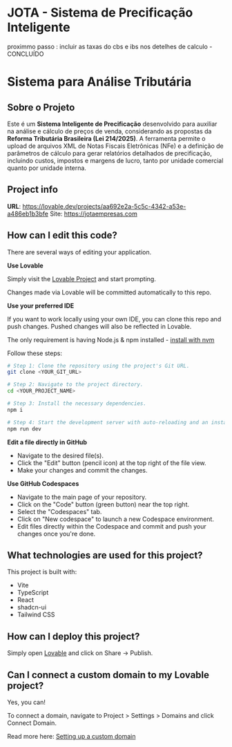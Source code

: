 # JOTA - Sistema de Precificação Inteligente

proximmo passo : incluir as taxas do cbs e ibs nos detelhes de calculo - CONCLUÍDO

# Sistema para Análise Tributária

## Sobre o Projeto

Este é um **Sistema Inteligente de Precificação** desenvolvido para auxiliar na análise e cálculo de preços de venda, considerando as propostas da **Reforma Tributária Brasileira (Lei 214/2025)**. A ferramenta permite o upload de arquivos XML de Notas Fiscais Eletrônicas (NFe) e a definição de parâmetros de cálculo para gerar relatórios detalhados de precificação, incluindo custos, impostos e margens de lucro, tanto por unidade comercial quanto por unidade interna.

## Project info

**URL**: https://lovable.dev/projects/aa692e2a-5c5c-4342-a53e-a486eb1b3bfe
Site: <https://jotaempresas.com>

## How can I edit this code?

There are several ways of editing your application.

**Use Lovable**

Simply visit the [Lovable Project](https://lovable.dev/projects/aa692e2a-5c5c-4342-a53e-a486eb1b3bfe) and start prompting.

Changes made via Lovable will be committed automatically to this repo.

**Use your preferred IDE**

If you want to work locally using your own IDE, you can clone this repo and push changes. Pushed changes will also be reflected in Lovable.

The only requirement is having Node.js & npm installed - [install with nvm](https://github.com/nvm-sh/nvm#installing-and-updating)

Follow these steps:

```sh
# Step 1: Clone the repository using the project's Git URL.
git clone <YOUR_GIT_URL>

# Step 2: Navigate to the project directory.
cd <YOUR_PROJECT_NAME>

# Step 3: Install the necessary dependencies.
npm i

# Step 4: Start the development server with auto-reloading and an instant preview.
npm run dev
```

**Edit a file directly in GitHub**

- Navigate to the desired file(s).
- Click the "Edit" button (pencil icon) at the top right of the file view.
- Make your changes and commit the changes.

**Use GitHub Codespaces**

- Navigate to the main page of your repository.
- Click on the "Code" button (green button) near the top right.
- Select the "Codespaces" tab.
- Click on "New codespace" to launch a new Codespace environment.
- Edit files directly within the Codespace and commit and push your changes once you're done.

## What technologies are used for this project?

This project is built with:

- Vite
- TypeScript
- React
- shadcn-ui
- Tailwind CSS

## How can I deploy this project?

Simply open [Lovable](https://lovable.dev/projects/aa692e2a-5c5c-4342-a53e-a486eb1b3bfe) and click on Share -> Publish.

## Can I connect a custom domain to my Lovable project?

Yes, you can!

To connect a domain, navigate to Project > Settings > Domains and click Connect Domain.

Read more here: [Setting up a custom domain](https://docs.lovable.dev/features/custom-domain#custom-domain)